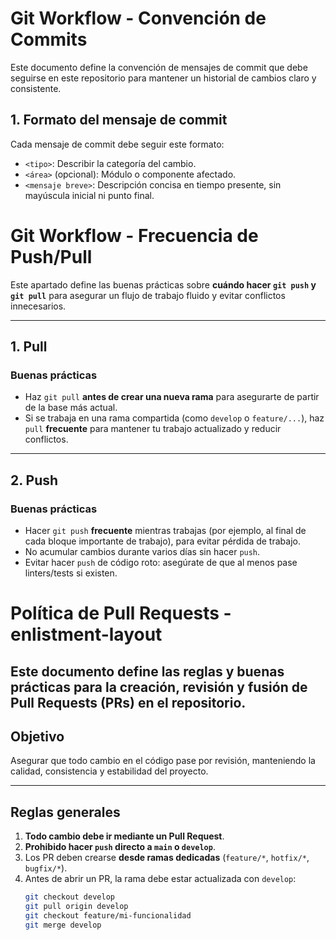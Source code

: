  # Git Workflow - Convención de Commits

Este documento define la convención de mensajes de commit que debe seguirse en este repositorio para mantener un historial de cambios claro y consistente.

## 1. Formato del mensaje de commit

Cada mensaje de commit debe seguir este formato:
- `<tipo>`: Describir la categoría del cambio.
- `<área>` (opcional): Módulo o componente afectado.
- `<mensaje breve>`: Descripción concisa en tiempo presente, sin mayúscula inicial ni punto final.

# Git Workflow - Frecuencia de Push/Pull

Este apartado define las buenas prácticas sobre **cuándo hacer `git push` y `git pull`** para asegurar un flujo de trabajo fluido y evitar conflictos innecesarios.

---

## 1. Pull 

###  Buenas prácticas

- Haz `git pull` **antes de crear una nueva rama** para asegurarte de partir de la base más actual.
- Si se trabaja en una rama compartida (como `develop` o `feature/...`), haz `pull` **frecuente** para mantener tu trabajo actualizado y reducir conflictos.

---

## 2. Push 

### Buenas prácticas

- Hacer `git push` **frecuente** mientras trabajas (por ejemplo, al final de cada bloque importante de trabajo), para evitar pérdida de trabajo.
- No acumular cambios durante varios días sin hacer `push`.
- Evitar hacer `push` de código roto: asegúrate de que al menos pase linters/tests si existen.

# Política de Pull Requests - enlistment-layout

Este documento define las reglas y buenas prácticas para la creación, revisión y fusión de Pull Requests (PRs) en el repositorio.
---

##  Objetivo
Asegurar que todo cambio en el código pase por revisión, manteniendo la calidad, consistencia y estabilidad del proyecto.

---

##  Reglas generales
1. **Todo cambio debe ir mediante un Pull Request**.
2. **Prohibido hacer `push` directo a `main` o `develop`**.
3. Los PR deben crearse **desde ramas dedicadas** (`feature/*`, `hotfix/*`, `bugfix/*`).
4. Antes de abrir un PR, la rama debe estar actualizada con `develop`:
   ```bash
   git checkout develop
   git pull origin develop
   git checkout feature/mi-funcionalidad
   git merge develop
